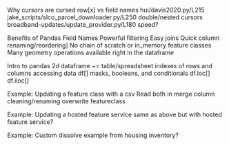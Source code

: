 
Why cursors are cursed
    row[x] vs field names
        hui/davis2020.py/L215
        jake_scripts/slco_parcel_downloader.py/L250
    double/nested cursors
        broadband-updates/update_provider.py/L180
    speed?

Benefits of Pandas
    Field Names
    Powerful filtering
    Easy joins
    Quick column renaming/reordering]
    No chain of scratch or in_memory feature classes
    Many geometry operations available right in the dataframe

Intro to pandas
    2d dataframe ~= table/spreadsheet
    indexes of rows and columns
    accessing data
        df[]
            masks, booleans, and conditionals
        df.loc[]
        df.iloc[]

Example: Updating a feature class with a csv
    Read both in
    merge
    column cleaning/renaming
    overwrite featureclass

Example: Updating a hosted feature service
    same as above but with hosted feature service?

Example: Custom dissolve example from housing inventory?
